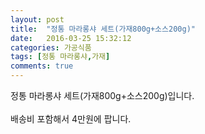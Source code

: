 ```yaml
---
layout: post
title:  "정통 마라롱샤 세트(가재800g+소스200g)"
date:   2016-03-25 15:32:12
categories: 가공식품
tags: [정통 마라롱샤,가재]
comments: true
---
```


정통 마라롱샤 세트(가재800g+소스200g)입니다.
<br><br>
배송비 포함해서 4만원에 팝니다.
<br>
<br>
<img class="image" src="https://4.bp.blogspot.com/-b06N-1n4yr0/W_tmVlgZOEI/AAAAAAAAA_A/6ZDPkAQEm84rzsPUmhGP-tZdelmNlvHowCLcBGAs/s320/dcgnsfcgnsgf.jpg" alt=""/>
<br>
<br>
<img class="image" src="http://nbbang.co.kr/data/webedit/20180919165238_artesluy.jpg" alt=""/>  